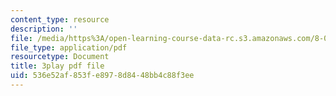 ```yaml
---
content_type: resource
description: ''
file: /media/https%3A/open-learning-course-data-rc.s3.amazonaws.com/8-01sc-classical-mechanics-fall-2016/536e52af853fe8978d8448bb4c88f3ee_B6a9FaYI730.pdf
file_type: application/pdf
resourcetype: Document
title: 3play pdf file
uid: 536e52af-853f-e897-8d84-48bb4c88f3ee
---
```

